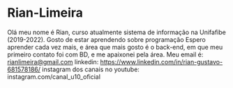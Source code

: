 # Rian-Limeira
Olá meu nome é Rian, curso atualmente sistema de informação na Unifafibe (2019-2022). Gosto de estar aprendendo sobre programação
Espero aprender cada vez mais, e área que mais gosto é o back-end, em que meu primeiro contato foi com BD, e me apaixonei pela área.
Meu email é: rianlimeira@gmail.com
linkedin: https://www.linkedin.com/in/rian-gustavo-681578186/
instagram dos canais no youtube: instagram.com/canal_u10_oficial
